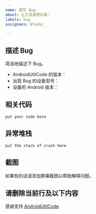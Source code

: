```yaml
---
name: 提交 Bug
about: 让工具类更完美！
labels: bug
assignees: Blankj

---
```


## 描述 Bug

简洁地描述下 Bug。

- AndroidUtilCode 的版本：<!-- 例如 utilcode:1.16.3 或 utilcodex:1.16.3（这里面是注释，内容需要放在外面） -->
- 出现 Bug 的设备型号：<!-- 例如 Nexus 5X -->
- 设备的 Android 版本：<!-- 例如 API 27 -->

## 相关代码

<!-- 例如
```java
CrashUtils.init();
```
-->
```
put your code here
```

## 异常堆栈

<!-- 例如
```
Caused by: java.lang.NullPointerException: u should init first
   at com.blankj.utilcode.util.Utils.getApp(Utils.java:98)
   at com.blankj.utilcode.util.CrashUtils.<clinit>(CrashUtils.java:55)
   at com.blankj.utilcode.util.CrashUtils.init(CrashUtils.java:168) 
   at com.blankj.androidutilcode.UtilsApp.initCrash(UtilsApp.java:71) 
   at com.blankj.androidutilcode.UtilsApp.onCreate(UtilsApp.java:33) 
```
-->

```
put the stack of crash here
```

## 截图

如果有的话请添加屏幕截图以帮助解释问题。


## 请删除当前行及以下内容

感谢支持 [AndroidUtilCode](https://github.com/Blankj/AndroidUtilCode).
